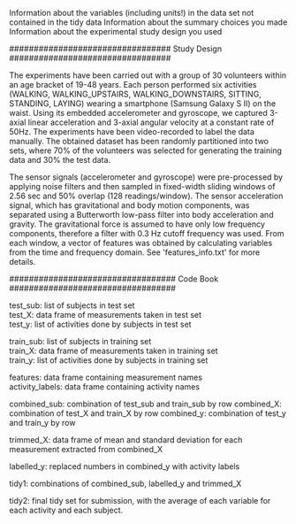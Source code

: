 Information about the variables (including units!) in the data 
set not contained in the tidy data
Information about the summary choices you made
Information about the experimental study design you used


################################# Study Design #################################

The experiments have been carried out with a group of 30 volunteers within an 
age bracket of 19-48 years. Each person performed six activities (WALKING, 
WALKING_UPSTAIRS, WALKING_DOWNSTAIRS, SITTING, STANDING, LAYING) wearing a 
smartphone (Samsung Galaxy S II) on the waist. Using its embedded accelerometer 
and gyroscope, we captured 3-axial linear acceleration and 3-axial angular 
velocity at a constant rate of 50Hz. The experiments have been video-recorded to
label the data manually. The obtained dataset has been randomly partitioned into
two sets, where 70% of the volunteers was selected for generating the training 
data and 30% the test data. 

The sensor signals (accelerometer and gyroscope) were pre-processed by applying 
noise filters and then sampled in fixed-width sliding windows of 2.56 sec and 
50% overlap (128 readings/window). The sensor acceleration signal, which has 
gravitational and body motion components, was separated using a Butterworth 
low-pass filter into body acceleration and gravity. The gravitational force is 
assumed to have only low frequency components, therefore a filter with 0.3 Hz 
cutoff frequency was used. From each window, a vector of features was obtained 
by calculating variables from the time and frequency domain. See 
'features_info.txt' for more details. 

################################## Code Book ##################################

test_sub:           list of subjects in test set    
test_X:             data frame of measurements taken in test set            
test_y:             list of activities done by subjects in test set             

train_sub:          list of subjects in training set    
train_X:            data frame of measurements taken in training set            
train_y:            list of activities done by subjects in training set             

features:           data frame containing measurement names                
activity_labels:    data frame containing activity names

combined_sub:       combination of test_sub and train_sub by row
combined_X:         combination of test_X and train_X by row
combined_y:         combination of test_y and train_y by row

trimmed_X:          data frame of mean and standard deviation for each 
                    measurement extracted from combined_X

labelled_y:         replaced numbers in combined_y with activity labels

tidy1:              combinations of combined_sub, labelled_y and trimmed_X

tidy2:              final tidy set for submission, with the average of each 
                    variable for each activity and each subject.